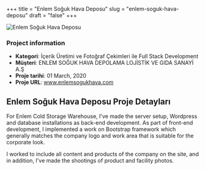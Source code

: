 +++
title = "Enlem Soğuk Hava Deposu"
slug = "enlem-soguk-hava-deposu"
draft = "false"
+++


<img src="/images/portfolio/enlems.jpg" class="img-responsive rounded" alt="Enlem Soğuk Hava Deposu">


<div class="card-header bg-secondary p-2">
        <h3 class="card-title p-2">Project information</h3>
        <ul>
          <li><strong>Kategori</strong>:  İçerik Üretimi ve Fotoğraf Çekimleri ile Full Stack Development</li>
          <li><strong>Müşteri</strong>: ENLEM SOĞUK HAVA DEPOLAMA LOJİSTİK VE GIDA SANAYİ A.Ş</li>
          <li><strong>Proje tarihi</strong>: 01 March, 2020</li>
          <li><strong>Proje URL</strong>: <a href="http://www.enlemsogukhava.com/">www.enlemsogukhava.com</a></li>
        </ul>
</div>


<div class="card-body">
     <h2 class="card-title py-2">Enlem Soğuk Hava Deposu Proje Detayları</h2>
          <p>
           For Enlem Cold Storage Warehouse, I've made the server setup, Wordpress and database installations as back-end development. As part of front-end development, I implemented a work on Bootstrap framework which generally matches the company logo and work area that is suitable for the corporate look. </p>
         <p>
           I worked to include all content and products of the company on the site, and in addition, I've made the shootings of product and facility photos.</p>
</div>
